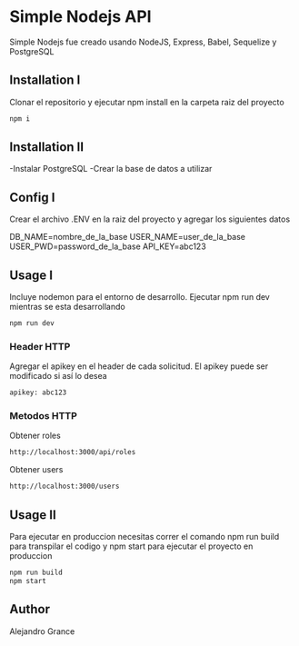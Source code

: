 # Simple Nodejs API

Simple Nodejs fue creado usando NodeJS, Express, Babel, Sequelize y PostgreSQL

## Installation I

Clonar el repositorio y ejecutar npm install en la carpeta raiz del proyecto

```bash
npm i
```
## Installation II

-Instalar PostgreSQL
-Crear la base de datos a utilizar

## Config I

Crear el archivo .ENV en la raiz del proyecto y agregar los siguientes datos

DB_NAME=nombre_de_la_base
USER_NAME=user_de_la_base
USER_PWD=password_de_la_base
API_KEY=abc123

## Usage I

Incluye nodemon para el entorno de desarrollo. Ejecutar npm run dev mientras se esta desarrollando

```bash
npm run dev
```

### Header HTTP

Agregar el apikey en el header de cada solicitud. El apikey puede ser modificado si así lo desea

```bash
apikey: abc123
```

### Metodos HTTP

Obtener roles
```bash
http://localhost:3000/api/roles
```

Obtener users
```bash
http://localhost:3000/users
```

## Usage II

Para ejecutar en produccion necesitas correr el comando npm run build para transpilar el codigo y npm start para ejecutar el proyecto en produccion

```bash
npm run build
npm start
```

## Author
Alejandro Grance
